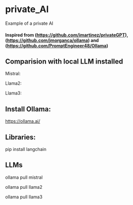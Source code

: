 # private_AI
Example of a private AI

#### Inspired from (https://github.com/imartinez/privateGPT), (https://github.com/jmorganca/ollama) and (https://github.com/PromptEngineer48/Ollama)

## Comparision with local LLM installed
Mistral:

Llama2:

Llama3:


## Install Ollama: 

https://ollama.ai/

## Libraries: 

pip install langchain


## LLMs
ollama pull mistral

ollama pull llama2

ollama pull llama3

